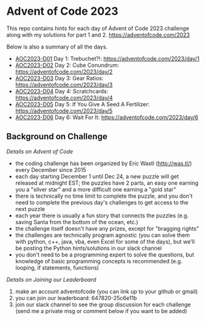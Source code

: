 # Advent of Code 2023

This repo contains hints for each day of Advent of Code 2023 challenge along with my solutions for part 1 and 2.
https://adventofcode.com/2023

Below is also a summary of all the days.

- [AOC2023-D01](day1.md) Day 1: Trebuchet?!: https://adventofcode.com/2023/day/1
- [AOC2023-D02](day2.md) Day 2: Cube Conundrum: https://adventofcode.com/2023/day/2
- [AOC2023-D03](day3.md) Day 3: Gear Ratios: https://adventofcode.com/2023/day/3
- [AOC2023-D04](day4.md) Day 4: Scratchcards: https://adventofcode.com/2023/day/4
- [AOC2023-D05](day5.md) Day 5: If You Give A Seed A Fertilizer: https://adventofcode.com/2023/day/5
- [AOC2023-D06](day6.md) Day 6: Wait For It: https://adventofcode.com/2023/day/6

## Background on Challenge
*Details on Advent of Code*
- the coding challenge has been organized by Eric Wastl (http://was.tl/) every December since 2015
- each day starting December 1 until Dec 24, a new puzzle will get released at midnight EST; the puzzles have 2 parts, an easy one earning you a "silver star" and a more difficult one earning a "gold star"
- there is technically no time limit to complete the puzzle, and you don't need to complete the previous day's challenges to get access to the next puzzle
- each year there is usually a fun story that connects the puzzles (e.g. saving Santa from the bottom of the ocean, etc.)
- the challenge itself doesn't have any prizes, except for "bragging rights"
- the challenges are technically program agnostic (you can solve them with python, c++, java, vba, even Excel for some of the days), but we'll be posting the Python hints/solutions in our slack channel
- you don't need to be a programming expert to solve the questions, but knowledge of basic programming concepts is recommended (e.g. looping, if statements, functions)

*Details on Joining our Leaderboard*
1) make an account adventofcode (you can link up to your github or gmail)
2) you can join our leaderboard: 647820-25c6e11b
3) join our slack channel to see the group discussion for each challenge (send me a private msg or comment below if you want to be added)
